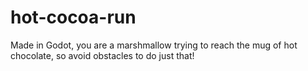 # hot-cocoa-run
Made in Godot, you are a marshmallow trying to reach the mug of hot chocolate, so avoid obstacles to do just that!
